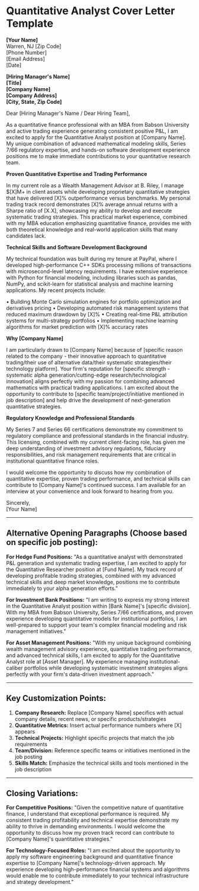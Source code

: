 # Quantitative Analyst Cover Letter Template

**[Your Name]**  
Warren, NJ [Zip Code]  
[Phone Number]  
[Email Address]  
[Date]

**[Hiring Manager's Name]**  
**[Title]**  
**[Company Name]**  
**[Company Address]**  
**[City, State, Zip Code]**

Dear [Hiring Manager's Name / Dear Hiring Team],

As a quantitative finance professional with an MBA from Babson University and active trading experience generating consistent positive P&L, I am excited to apply for the Quantitative Analyst position at [Company Name]. My unique combination of advanced mathematical modeling skills, Series 7/66 regulatory expertise, and hands-on software development experience positions me to make immediate contributions to your quantitative research team.

**Proven Quantitative Expertise and Trading Performance**

In my current role as a Wealth Management Advisor at B. Riley, I manage $[X]M+ in client assets while developing proprietary quantitative strategies that have delivered [X]% outperformance versus benchmarks. My personal trading track record demonstrates [X]% average annual returns with a Sharpe ratio of [X.X], showcasing my ability to develop and execute systematic trading strategies. This practical market experience, combined with my MBA education emphasizing quantitative finance, provides me with both theoretical knowledge and real-world application skills that many candidates lack.

**Technical Skills and Software Development Background**

My technical foundation was built during my tenure at PayPal, where I developed high-performance C++ SDKs processing millions of transactions with microsecond-level latency requirements. I have extensive experience with Python for financial modeling, including libraries such as pandas, NumPy, and scikit-learn for statistical analysis and machine learning applications. My recent projects include:

• Building Monte Carlo simulation engines for portfolio optimization and derivatives pricing
• Developing automated risk management systems that reduced maximum drawdown by [X]%
• Creating real-time P&L attribution systems for multi-strategy portfolios
• Implementing machine learning algorithms for market prediction with [X]% accuracy rates

**Why [Company Name]**

I am particularly drawn to [Company Name] because of [specific reason related to the company - their innovative approach to quantitative trading/their use of alternative data/their systematic strategies/their technology platform]. Your firm's reputation for [specific strength - systematic alpha generation/cutting-edge research/technological innovation] aligns perfectly with my passion for combining advanced mathematics with practical trading applications. I am excited about the opportunity to contribute to [specific team/project/initiative mentioned in job description] and help drive the development of next-generation quantitative strategies.

**Regulatory Knowledge and Professional Standards**

My Series 7 and Series 66 certifications demonstrate my commitment to regulatory compliance and professional standards in the financial industry. This licensing, combined with my current client-facing role, has given me deep understanding of investment advisory regulations, fiduciary responsibilities, and risk management requirements that are critical in institutional quantitative finance roles.

I would welcome the opportunity to discuss how my combination of quantitative expertise, proven trading performance, and technical skills can contribute to [Company Name]'s continued success. I am available for an interview at your convenience and look forward to hearing from you.

Sincerely,  
[Your Name]

---

## Alternative Opening Paragraphs (Choose based on specific job posting):

**For Hedge Fund Positions:**
"As a quantitative analyst with demonstrated P&L generation and systematic trading expertise, I am excited to apply for the Quantitative Researcher position at [Fund Name]. My track record of developing profitable trading strategies, combined with my advanced technical skills and deep market knowledge, positions me to contribute immediately to your alpha generation efforts."

**For Investment Bank Positions:**
"I am writing to express my strong interest in the Quantitative Analyst position within [Bank Name]'s [specific division]. With my MBA from Babson University, Series 7/66 certifications, and proven experience developing quantitative models for institutional portfolios, I am well-prepared to support your team's complex financial modeling and risk management initiatives."

**For Asset Management Positions:**
"With my unique background combining wealth management advisory experience, quantitative trading performance, and advanced technical skills, I am excited to apply for the Quantitative Analyst role at [Asset Manager]. My experience managing institutional-caliber portfolios while developing systematic investment strategies aligns perfectly with your firm's data-driven investment approach."

---

## Key Customization Points:

1. **Company Research:** Replace [Company Name] specifics with actual company details, recent news, or specific products/strategies
2. **Quantitative Metrics:** Insert actual performance numbers where [X] appears
3. **Technical Projects:** Highlight specific projects that match the job requirements
4. **Team/Division:** Reference specific teams or initiatives mentioned in the job posting
5. **Skills Match:** Emphasize the technical skills and tools mentioned in the job description

---

## Closing Variations:

**For Competitive Positions:**
"Given the competitive nature of quantitative finance, I understand that exceptional performance is required. My consistent trading profitability and technical expertise demonstrate my ability to thrive in demanding environments. I would welcome the opportunity to discuss how my proven track record can contribute to [Company Name]'s quantitative strategies."

**For Technology-Focused Roles:**
"I am excited about the opportunity to apply my software engineering background and quantitative finance expertise to [Company Name]'s technology-driven approach. My experience developing high-performance financial systems and algorithms would enable me to contribute immediately to your technical infrastructure and strategy development."